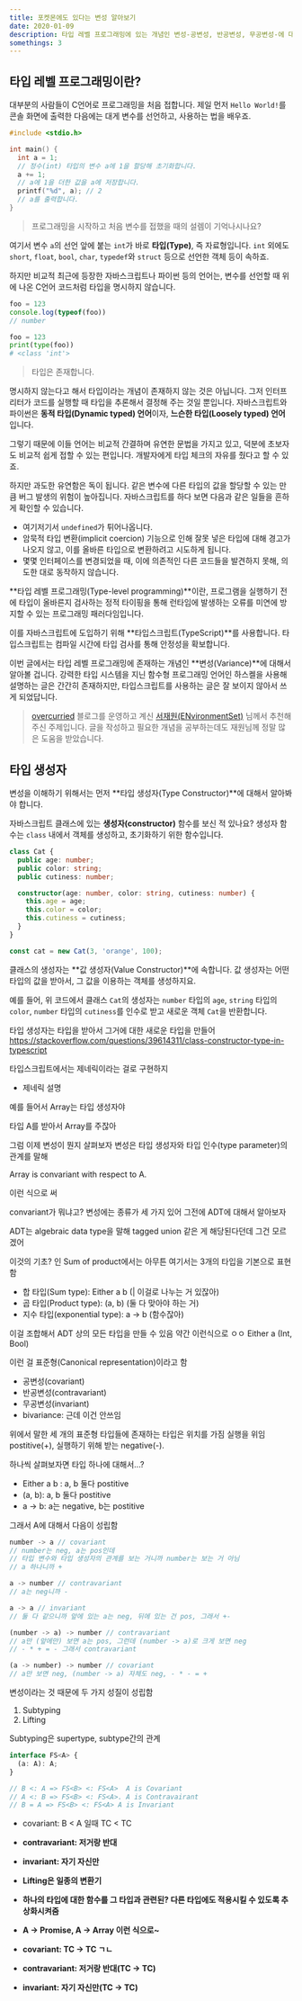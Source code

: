```yaml
---
title: 포켓몬에도 있다는 변성 알아보기
date: 2020-01-09
description: 타입 레벨 프로그래밍에 있는 개념인 변성-공변성, 반공변성, 무공변성-에 대해 알아봅시다.
somethings: 3
---
```


## 타입 레벨 프로그래밍이란?
대부분의 사람들이 C언어로 프로그래밍을 처음 접합니다.
제일 먼저 `Hello World!`를 콘솔 화면에 출력한 다음에는 대게 변수를 선언하고, 사용하는 법을 배우죠.

```c
#include <stdio.h>

int main() {
  int a = 1;
  // 정수(int) 타입의 변수 a에 1을 할당해 초기화합니다.
  a += 1;
  // a에 1을 더한 값을 a에 저장합니다.
  printf("%d", a); // 2
  // a를 출력합니다.
}
```

> 프로그래밍을 시작하고 처음 변수를 접했을 때의 설렘이 기억나시나요?

여기서 변수 `a`의 선언 앞에 붙는 `int`가 바로 **타입(Type)**, 즉 자료형입니다.
`int` 외에도 `short`, `float`, `bool`, `char`, `typedef`와 `struct` 등으로 선언한 객체 등이 속하죠.

하지만 비교적 최근에 등장한 자바스크립트나 파이썬 등의 언어는, 변수를 선언할 때 위에 나온 C언어 코드처럼 타입을 명시하지 않습니다.

```javascript
foo = 123
console.log(typeof(foo))
// number
```

```py
foo = 123
print(type(foo))
# <class 'int'>
```

> 타입은 존재합니다.

명시하지 않는다고 해서 타입이라는 개념이 존재하지 않는 것은 아닙니다. 그저 인터프리터가 코드를 실행할 때 타입을 추론해서 결정해 주는 것일 뿐입니다.
자바스크립트와 파이썬은 **동적 타입(Dynamic typed) 언어**이자, **느슨한 타입(Loosely typed) 언어**입니다.

그렇기 때문에 이들 언어는 비교적 간결하며 유연한 문법을 가지고 있고, 덕분에 초보자도 비교적 쉽게 접할 수 있는 편입니다.
개발자에게 타입 체크의 자유를 줬다고 할 수 있죠.

하지만 과도한 유연함은 독이 됩니다. 같은 변수에 다른 타입의 값을 할당할 수 있는 만큼 버그 발생의 위험이 높아집니다.
자바스크립트를 하다 보면 다음과 같은 일들을 흔하게 확인할 수 있습니다.

- 여기저기서 `undefined`가 튀어나옵니다.
- 암묵적 타입 변환(implicit coercion) 기능으로 인해 잘못 넣은 타입에 대해 경고가 나오지 않고, 이를 올바른 타입으로 변환하려고 시도하게 됩니다.
- 몇몇 인터페이스를 변경되었을 때, 이에 의존적인 다른 코드들을 발견하지 못해, 의도한 대로 동작하지 않습니다.

**타입 레벨 프로그래밍(Type-level programming)**이란, 프로그램을 실행하기 전에 타입이 올바른지 검사하는 정적 타이핑을 통해 런타임에 발생하는 오류를 미연에 방지할 수 있는 프로그래밍 패러다임입니다.

이를 자바스크립트에 도입하기 위해 **타입스크립트(TypeScript)**를 사용합니다. 타입스크립트는 컴파일 시간에 타입 검사를 통해 안정성을 확보합니다.

이번 글에서는 타입 레벨 프로그래밍에 존재하는 개념인 **변성(Variance)**에 대해서 알아볼 겁니다. 강력한 타입 시스템을 지닌 함수형 프로그래밍 언어인 하스켈을 사용해 설명하는 글은 간간히 존재하지만, 타입스크립트를 사용하는 글은 잘 보이지 않아서 쓰게 되었답니다.

> [overcurried](https://overcurried.netlify.com/) 블로그를 운영하고 계신 [서재원(ENvironmentSet)](https://github.com/ENvironmentSet) 님께서 추천해 주신 주제입니다. 글을 작성하고 필요한 개념을 공부하는데도 재원님께 정말 많은 도움을 받았습니다.

## 타입 생성자
변성을 이해하기 위해서는 먼저 **타입 생성자(Type Constructor)**에 대해서 알아봐야 합니다.

자바스크립트 클래스에 있는 **생성자(constructor)** 함수를 보신 적 있나요?
생성자 함수는 `class` 내에서 객체를 생성하고, 초기화하기 위한 함수입니다.

```typescript
class Cat {
  public age: number;
  public color: string;
  public cutiness: number;

  constructor(age: number, color: string, cutiness: number) {
    this.age = age;
    this.color = color;
    this.cutiness = cutiness;
  }
}

const cat = new Cat(3, 'orange', 100);
```

클래스의 생성자는 **값 생성자(Value Constructor)**에 속합니다. 값 생성자는 어떤 타입의 값을 받아서, 그 값을 이용하는 객체를 생성하지요.

예를 들어, 위 코드에서 클래스 `Cat`의 생성자는 `number` 타입의 `age`, `string` 타입의 `color`, `number` 타입의 `cutiness`를 인수로 받고 새로운 객체 `Cat`을 반환합니다.

타입 생성자는 타입을 받아서 그거에 대한 새로운 타입을 만들어
https://stackoverflow.com/questions/39614311/class-constructor-type-in-typescript

타입스크립트에서는 제네릭이라는 걸로 구현하지

- 제네릭 설명

예를 들어서 Array는 타입 생성자야

타입 A를 받아서 Array<A>를 주잖아

그럼 이제 변성이 뭔지 살펴보자
변성은 타입 생성자와 타입 인수(type parameter)의 관계를 말해

Array<A> is convariant with respect to A.

이런 식으로 써

convariant가 뭐냐고?
변성에는 종류가 세 가지 있어
그전에 ADT에 대해서 알아보자

ADT는 algebraic data type을 말해
tagged union 같은 게 해당된다던데 그건 모르겠어

이것의 기초? 인 Sum of product에서는
아무튼 여기서는 3개의 타입을 기본으로 표현함

- 합 타입(Sum type): Either a b (| 이걸로 나누는 거 있잖아)
- 곱 타입(Product type): (a, b) (둘 다 맞아야 하는 거)
- 지수 타입(exponential type): a -> b (함수잖아)

이걸 조합해서 ADT 상의 모든 타입을 만들 수 있음
약간 이런식으로 ㅇㅇ
Either a (Int, Bool)

이런 걸 표준형(Canonical representation)이라고 함

- 공변성(covariant)
- 반공변성(contravariant)
- 무공변성(invariant)
- bivariance: 근데 이건 안쓰임

위에서 말한 세 개의 표준형 타입들에 존재하는 타입은 위치를 가짐
실행을 위임 postitive(+), 실행하기 위해 받는 negative(-).

하나씩 살펴보자면 타입 하나에 대해서...?

- Either a b : a, b 둘다 postitive
- (a, b): a, b 둘다 postitive
- a -> b: a는 negative, b는 postitive

그래서 A에 대해서 다음이 성립함

```typescript
number -> a // covariant
// number는 neg, a는 pos인데
// 타입 변수와 타입 생성자의 관계를 보는 거니까 number는 보는 거 아님
// a 하나니까 +

a -> number // contravariant
// a는 neg니까 -

a -> a // invariant
// 둘 다 같으니까 앞에 있는 a는 neg, 뒤에 있는 건 pos, 그래서 +-

(number -> a) -> number // contravariant
// a만 (앞에만) 보면 a는 pos, 그런데 (number -> a)로 크게 보면 neg
// - * + = - 그래서 contravariant

(a -> number) -> number // covariant
// a만 보면 neg, (number -> a) 자체도 neg, - * - = +
```

변성이라는 것 때문에 두 가지 성질이 성립함

1. Subtyping
2. Lifting

Subtyping은 supertype, subtype간의 관계

```typescript
interface FS<A> {
  (a: A): A;
}

// B <: A => FS<B> <: FS<A>  A is Covariant
// A <: B => FS<B> <: FS<A>. A is Contravairant
// B = A => FS<B> <: FS<A> A is Invariant
```

- covariant: B < A 일때 TC<A> < TC<B>
- contravariant: 저거랑 반대
- invariant: 자기 자신만

- Lifting은 일종의 변환기
- 하나의 타입에 대한 함수를 그 타입과 관련된? 다른 타입에도 적용시킬 수 있도록 추상화시켜줌
- A -> Promise<A>, A -> Array<A> 이런 식으로~

- covariant: TC<A> -> TC<B> ㄱㄴ
- contravariant: 저거랑 반대(TC<B> -> TC<A>)
- invariant: 자기 자신만(TC<A> -> TC<A>)
